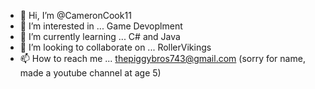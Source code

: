 - 👋 Hi, I’m @CameronCook11
- 👀 I’m interested in ... Game Devoplment
- 🌱 I’m currently learning ... C# and Java
- 💞️ I’m looking to collaborate on ... RollerVikings
- 📫 How to reach me ... thepiggybros743@gmail.com (sorry for name, made a youtube channel at age 5)

<!---
CameronCook11/CameronCook11 is a ✨ special ✨ repository because its `README.md` (this file) appears on your GitHub profile.
You can click the Preview link to take a look at your changes.
--->
